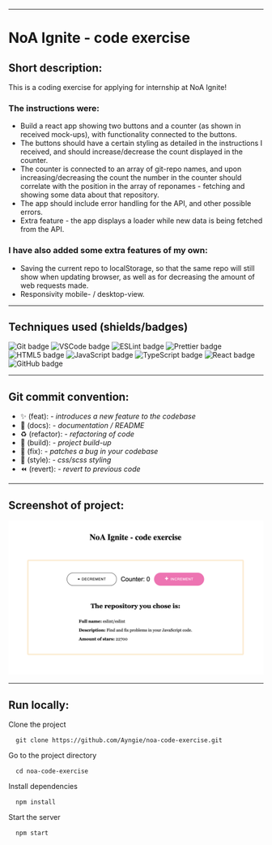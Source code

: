 
---
# NoA Ignite - code exercise

## Short description:
This is a coding exercise for applying for internship at NoA Ignite! 

### The instructions were: 
- Build a react app showing two buttons and a counter (as shown in received mock-ups), with functionality connected to the buttons. 
- The buttons should have a certain styling as detailed in the instructions I received, and should increase/decrease the count displayed in the counter. 
- The counter is connected to an array of git-repo names, and upon increasing/decreasing the count the number in the counter should correlate with the position in the array of reponames - fetching and showing some data about that repository. 
- The app should include error handling for the API, and other possible errors. 
- Extra feature - the app displays a loader while new data is being fetched from the API.


### I have also added some extra features of my own:
- Saving the current repo to localStorage, so that the same repo will still show when updating browser, as well as for decreasing the amount of web requests made.
- Responsivity mobile- / desktop-view.

---

## Techniques used (shields/badges)
![Git badge](https://img.shields.io/badge/GIT-E44C30?style=for-the-badge&logo=git&logoColor=white/to/img.png) 
![VSCode badge](https://img.shields.io/badge/VSCode-0078D4?style=for-the-badge&logo=visual%20studio%20code&logoColor=white/to/img.png)
![ESLint badge](https://img.shields.io/badge/eslint-3A33D1?style=for-the-badge&logo=eslint&logoColor=white/to/img.png)
![Prettier badge](https://img.shields.io/badge/prettier-1A2C34?style=for-the-badge&logo=prettier&logoColor=F7BA3E/to/img.png)
![HTML5 badge](https://img.shields.io/badge/HTML5-E34F26?style=for-the-badge&logo=html5&logoColor=white/to/img.png)
![JavaScript badge](https://img.shields.io/badge/JavaScript-323330?style=for-the-badge&logo=javascript&logoColor=F7DF1E/to/img.png)
![TypeScript badge](https://img.shields.io/badge/TypeScript-007ACC?style=for-the-badge&logo=typescript&logoColor=white/to/img.png)
![React badge](https://img.shields.io/badge/React-20232A?style=for-the-badge&logo=react&logoColor=61DAFB/to/img.png)
![GitHub badge](https://img.shields.io/badge/GitHub-100000?style=for-the-badge&logo=github&logoColor=white/to/img.png)

---


## Git commit convention:
- :sparkles: (feat): - *introduces a new feature to the codebase*
- :memo: (docs): - *documentation / README*
- :recycle: (refactor): - *refactoring of code*
- :construction_worker: (build): - *project build-up*
- :bug: (fix): - *patches a bug in your codebase*
- :lipstick: (style): - *css/scss styling*
- :rewind: (revert): - *revert to previous code*

---

## Screenshot of project:
![Demonstration of NoA Ignite - code exercise](./src/assets/CodeExercise.png?raw=true "NoA Ignite - code exercise")

---


## Run locally:

Clone the project

```terminal
  git clone https://github.com/Ayngie/noa-code-exercise.git
```

Go to the project directory

```terminal
  cd noa-code-exercise
```

Install dependencies

```terminal
  npm install
```

Start the server

```terminal
  npm start
```
